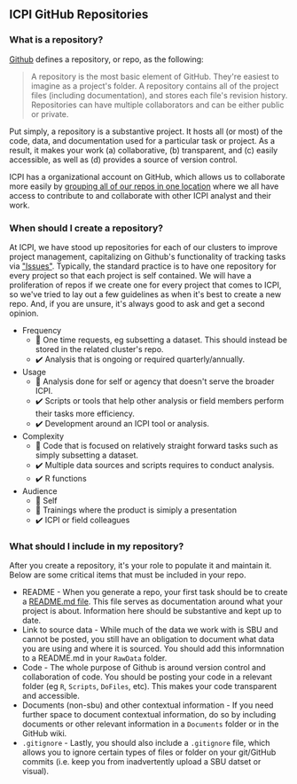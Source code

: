 

## ICPI GitHub Repositories

### What is a repository?

[Github](https://help.github.com/articles/github-glossary/) defines a repository, or repo, as the following:
 > A repository is the most basic element of GitHub. They're easiest to imagine as a project's folder. A repository contains all of the project files (including documentation), and stores each file's revision history. Repositories can have multiple collaborators and can be either public or private.

Put simply, a repository is a substantive project. It hosts all (or most) of the code, data, and documentation used for a particular task or project. As a result, it makes your work (a) collaborative, (b) transparent, and (c) easily accessible, as well as (d) provides a source of version control.

ICPI has a organizational account on GitHub, which allows us to collaborate more easily by [grouping all of our repos in one location](https://github.com/ICPI) where we all have access to contribute to and collaborate with other ICPI analyst and their work.

### When should I create a repository?

At ICPI, we have stood up repositories for each of our clusters to improve project management, capitalizing on Github's functionality of tracking tasks via ["Issues"](https://guides.github.com/features/issues/). Typically, the standard practice is to have one repository for every project so that each project is self contained. We will have a proliferation of repos if we create one for every project that comes to ICPI, so we've tried to lay out a few guidelines as when it's best to create a new repo. And, if you are unsure, it's always good to ask and get a second opinion.
- Frequency
  - :no_entry_sign: One time requests, eg subsetting a dataset. This should instead be stored in the related cluster's repo.
  - :heavy_check_mark: Analysis that is ongoing or required quarterly/annually.
- Usage
  - :no_entry_sign: Analysis done for self or agency that doesn't serve the broader ICPI.
  - :heavy_check_mark: Scripts or tools that help other analysis or field members perform their tasks more efficiency.
  - :heavy_check_mark: Development around an ICPI tool or analysis.
- Complexity
  - :no_entry_sign: Code that is focused on relatively straight forward tasks such as simply subsetting a dataset.
  - :heavy_check_mark: Multiple data sources and scripts requires to conduct analysis.
  - :heavy_check_mark: R functions
- Audience
  - :no_entry_sign: Self
  - :no_entry_sign: Trainings where the product is simiply a presentation
  - :heavy_check_mark: ICPI or field colleagues

### What should I include in my repository?

After you create a repository, it's your role to populate it and maintain it. Below are some critical items that must be included in your repo.

- README - When you generate a repo, your first task should be to create a [README.md file](https://guides.github.com/features/wikis/). This file serves as documentation around what your project is about. Information here should be substantive and kept up to date.
- Link to source data - While much of the data we work with is SBU and cannot be posted, you still have an obligation to document what data you are using and where it is sourced. You should add this informnation to a README.md in your `RawData` folder.
- Code - The whole purpose of Github is around version control and collaboration of code. You should be posting your code in a relevant folder (eg `R`, `Scripts`, `DoFiles`, etc). This makes your code transparent and accessible.
- Documents (non-sbu) and other contextual information - If you need further space to document contextual information, do so by including documents or other relevant information in a `Documents` folder or in the GitHub wiki.
- `.gitignore` - Lastly, you should also include a `.gitignore` file, which allows you to ignore certain types of files or folder on your git/GitHub commits (i.e. keep you from inadvertently upload a SBU datset or visual).
